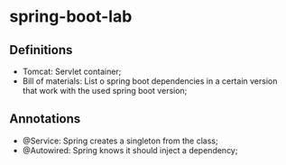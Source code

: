 # spring-boot-lab

## Definitions
- Tomcat: Servlet container;
- Bill of materials: List o spring boot dependencies in a certain version that work with the used spring boot version;

## Annotations
- @Service: Spring creates a singleton from the class;
- @Autowired: Spring knows it should inject a dependency;

